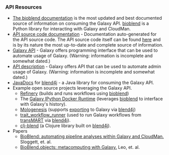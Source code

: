 ### API Resources

* [The bioblend documentation](http://bioblend.readthedocs.org/en/latest/) is the most updated and best documented source of information on consuming the Galaxy API. [bioblend](https://github.com/galaxyproject/bioblend) is a Python library for interacting with Galaxy and CloudMan.
* [API source code documentation](https://docs.galaxyproject.org/en/master/api_doc.html) - Documentation auto-generated for the API source code. The API source code itself can be found [here](https://github.com/galaxyproject/galaxy/tree/dev/lib/galaxy/webapps/galaxy/api) and is by its nature the most up-to-date and complete source of information.
* [Galaxy API](../../Learn/API) - Galaxy offers programming interface that can be used to automate usage of Galaxy. (Warning: information is incomplete and somewhat dated.)
* [API description](../../Admin/API) - Galaxy offers API that can be used to automate admin usage of Galaxy. (Warning: information is incomplete and somewhat dated.)
* [JavaDocs](http://jmchilton.github.io/blend4j/apidocs/) for [blend4j](https://github.com/jmchilton/blend4j) - a Java library for consuming the Galaxy API.
* Example open source projects leveraging the Galaxy API.
  * [Refinery](https://github.com/parklab/refinery-platform) (builds and runs workflows using [bioblend](http://bioblend.readthedocs.org/en/latest/))
  * The [Galaxy IPython Docker Runtime](https://github.com/bgruening/docker-ipython-notebook) (leverages [bioblend](http://bioblend.readthedocs.org/en/latest/) to interface with Galaxy's history). 
  * [Mologenesis](https://github.com/molgenis/molgenis) (supports [exporting](https://github.com/molgenis/molgenis/commit/57d229a8d36fa9dae1155685e85187399863057f) to Galaxy via [blend4j](https://github.com/jmchilton/blend4j))
  * [trait_workflow_runner](https://github.com/CTMM-TraIT/trait_workflow_runner) (used to run Galaxy workflows from [transMART](https://github.com/transmart) via [blend4j](https://github.com/jmchilton/blend4j)).
  * [clj-blend](https://github.com/chapmanb/clj-blend) (a Clojure library built on [blend4j](https://github.com/jmchilton/blend4j)).
* Papers
  * [BioBlend: automating pipeline analyses within Galaxy and CloudMan.](http://www.ncbi.nlm.nih.gov/pubmed/23630176) Sloggett, et. al.
  * [BioBlend.objects: metacomputing with Galaxy.](http://www.ncbi.nlm.nih.gov/pubmed/24928211) Leo, et. al.
